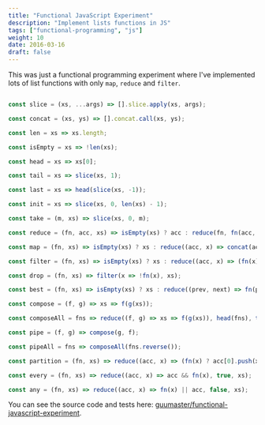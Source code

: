 ```yaml
---
title: "Functional JavaScript Experiment"
description: "Implement lists functions in JS"
tags: ["functional-programming", "js"]
weight: 10
date: 2016-03-16
draft: false
---
```


This was just a functional programming experiment where I've implemented lots of list functions with only `map`, `reduce` and `filter`.


```js

const slice = (xs, ...args) => [].slice.apply(xs, args);

const concat = (xs, ys) => [].concat.call(xs, ys);

const len = xs => xs.length;

const isEmpty = xs => !len(xs);

const head = xs => xs[0];

const tail = xs => slice(xs, 1);

const last = xs => head(slice(xs, -1));

const init = xs => slice(xs, 0, len(xs) - 1);

const take = (m, xs) => slice(xs, 0, m);

const reduce = (fn, acc, xs) => isEmpty(xs) ? acc : reduce(fn, fn(acc, head(xs)), tail(xs));

const map = (fn, xs) => isEmpty(xs) ? xs : reduce((acc, x) => concat(acc, [fn(x)]), [], xs);

const filter = (fn, xs) => isEmpty(xs) ? xs : reduce((acc, x) => (fn(x) ? concat(acc, [x]) : acc), [], xs);

const drop = (fn, xs) => filter(x => !fn(x), xs);

const best = (fn, xs) => isEmpty(xs) ? xs : reduce((prev, next) => fn(prev, next) ? prev : next, xs[0], xs);

const compose = (f, g) => xs => f(g(xs));

const composeAll = fns => reduce((f, g) => xs => f(g(xs)), head(fns), tail(fns));

const pipe = (f, g) => compose(g, f);

const pipeAll = fns => composeAll(fns.reverse());

const partition = (fn, xs) => reduce((acc, x) => (fn(x) ? acc[0].push(x) : acc[1].push(x), acc), [[], []], xs);

const every = (fn, xs) => reduce((acc, x) => acc && fn(x), true, xs);

const any = (fn, xs) => reduce((acc, x) => fn(x) || acc, false, xs);

```

You can see the source code and tests here: [guumaster/functional-javascript-experiment][fp-experiment].



[fp-experiment]: https://github.com/guumaster/functional-javascript-experiment
